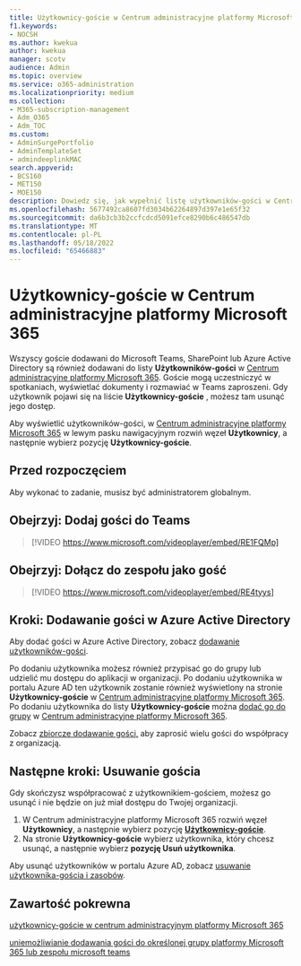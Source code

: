 ```yaml
---
title: Użytkownicy-goście w Centrum administracyjne platformy Microsoft 365
f1.keywords:
- NOCSH
ms.author: kwekua
author: kwekua
manager: scotv
audience: Admin
ms.topic: overview
ms.service: o365-administration
ms.localizationpriority: medium
ms.collection:
- M365-subscription-management
- Adm_O365
- Adm_TOC
ms.custom:
- AdminSurgePortfolio
- AdminTemplateSet
- admindeeplinkMAC
search.appverid:
- BCS160
- MET150
- MOE150
description: Dowiedz się, jak wypełnić listę użytkowników-gości w Centrum administracyjne platformy Microsoft 365, aby goście mogli uczestniczyć w spotkaniach, wyświetlać dokumenty i rozmawiać w Teams zaproszeni.
ms.openlocfilehash: 5677492ca8607fd3034b62264897d397e1e65f32
ms.sourcegitcommit: da6b3cb3b2ccfcdcd5091efce8290b6c486547db
ms.translationtype: MT
ms.contentlocale: pl-PL
ms.lasthandoff: 05/18/2022
ms.locfileid: "65466883"
---
```

# <a name="guest-users-in-microsoft-365-admin-center"></a>Użytkownicy-goście w Centrum administracyjne platformy Microsoft 365

Wszyscy goście dodawani do Microsoft Teams, SharePoint lub Azure Active Directory są również dodawani do listy **Użytkowników-gości** w <a href="https://go.microsoft.com/fwlink/p/?linkid=2074830" target="_blank">Centrum administracyjne platformy Microsoft 365</a>. Goście mogą uczestniczyć w spotkaniach, wyświetlać dokumenty i rozmawiać w Teams zaproszeni.
Gdy użytkownik pojawi się na liście **Użytkownicy-goście** , możesz tam usunąć jego dostęp.

Aby wyświetlić użytkowników-gości, w <a href="https://go.microsoft.com/fwlink/p/?linkid=2074830" target="_blank">Centrum administracyjne platformy Microsoft 365</a> w lewym pasku nawigacyjnym rozwiń węzeł **Użytkownicy**, a następnie wybierz pozycję **Użytkownicy-goście**.

## <a name="before-you-begin"></a>Przed rozpoczęciem

Aby wykonać to zadanie, musisz być administratorem globalnym.

## <a name="watch-add-guests-to-teams"></a>Obejrzyj: Dodaj gości do Teams

> [!VIDEO https://www.microsoft.com/videoplayer/embed/RE1FQMp]

## <a name="watch-join-a-team-as-a-guest"></a>Obejrzyj: Dołącz do zespołu jako gość

> [!VIDEO https://www.microsoft.com/videoplayer/embed/RE4tyys]

## <a name="steps-add-guests-in-azure-active-directory"></a>Kroki: Dodawanie gości w Azure Active Directory

Aby dodać gości w Azure Active Directory, zobacz [dodawanie użytkowników-gości](/azure/active-directory/b2b/b2b-quickstart-add-guest-users-portal).

Po dodaniu użytkownika możesz również przypisać go do grupy lub udzielić mu dostępu do aplikacji w organizacji. Po dodaniu użytkownika w portalu Azure AD ten użytkownik zostanie również wyświetlony na stronie **Użytkownicy-goście** w <a href="https://go.microsoft.com/fwlink/p/?linkid=2074830" target="_blank">Centrum administracyjne platformy Microsoft 365</a>.
Po dodaniu użytkownika do listy **Użytkownicy-goście** można [dodać go do grupy](../create-groups/manage-guest-access-in-groups.md#add-guests-to-a-microsoft-365-group-from-the-admin-center) w <a href="https://go.microsoft.com/fwlink/p/?linkid=2074830" target="_blank">Centrum administracyjne platformy Microsoft 365</a>.

Zobacz [zbiorcze dodawanie gości,](/azure/active-directory/b2b/tutorial-bulk-invite) aby zaprosić wielu gości do współpracy z organizacją.

## <a name="next-steps-remove-a-guest"></a>Następne kroki: Usuwanie gościa

Gdy skończysz współpracować z użytkownikiem-gościem, możesz go usunąć i nie będzie on już miał dostępu do Twojej organizacji.

1. W Centrum administracyjne platformy Microsoft 365 rozwiń węzeł **Użytkownicy**, a następnie wybierz pozycję <a href="https://go.microsoft.com/fwlink/p/?linkid=2074830" target="_blank">**Użytkownicy-goście**</a>.
1. Na stronie **Użytkownicy-goście** wybierz użytkownika, który chcesz usunąć, a następnie wybierz **pozycję Usuń użytkownika**.

Aby usunąć użytkowników w portalu Azure AD, zobacz [usuwanie użytkownika-gościa i zasobów](/azure/active-directory/b2b/b2b-quickstart-add-guest-users-portal#clean-up-resources).

## <a name="related-content"></a>Zawartość pokrewna

[użytkownicy-goście w centrum administracyjnym platformy Microsoft 365](about-guest-users.md)

[uniemożliwianie dodawania gości do określonej grupy platformy Microsoft 365 lub zespołu microsoft teams](../../solutions/per-group-guest-access.md)
